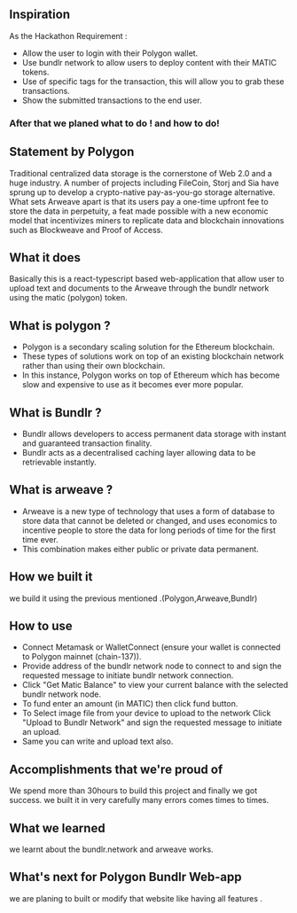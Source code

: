 ## Inspiration
As the Hackathon Requirement :
* Allow the user to login with their Polygon wallet.
* Use bundlr  network to allow users to deploy content with their MATIC tokens.
* Use of specific tags for the transaction, this will allow you to grab these transactions.
* Show the submitted transactions to the end user.
### After that we planed what to do ! and how to do!

## Statement by Polygon
Traditional centralized data storage is the cornerstone of Web 2.0 and a huge industry. A number of projects including FileCoin, Storj and Sia have sprung up to develop a crypto-native pay-as-you-go storage alternative. What sets Arweave apart is that its users pay a one-time upfront fee to store the data in perpetuity, a feat made possible with a new economic model that incentivizes miners to replicate data and blockchain innovations such as Blockweave and Proof of Access.

## What it does
Basically this is a react-typescript based web-application that allow user to upload text and documents to the Arweave through the bundlr network using the matic (polygon) token.

## What is polygon ?
* Polygon is a secondary scaling solution for the Ethereum blockchain. 
* These types of solutions work on top of an existing blockchain network rather than using their own blockchain. 
* In this instance, Polygon works on top of Ethereum which has become slow and expensive to use as it becomes ever more popular.

## What is Bundlr ?
* Bundlr allows developers to access permanent data storage with instant and guaranteed transaction finality. 
* Bundlr acts as a decentralised caching layer allowing data to be retrievable instantly.

## What is arweave ?
* Arweave is a new type of technology that uses a form of database to store data that cannot be deleted or changed, and uses economics to incentive people to store the data for long periods of time for the first time ever.
* This combination makes either public or private data permanent.

## How we built it
we build it using the previous mentioned .(Polygon,Arweave,Bundlr)

## How to use
* Connect Metamask or WalletConnect (ensure your wallet is connected to Polygon mainnet (chain-137)).
* Provide address of the bundlr network node to connect to and sign the requested message to initiate bundlr network connection.
* Click "Get Matic Balance" to view your current balance with the selected bundlr network node.
* To fund enter an amount (in MATIC) then click fund button.
* To Select image file from your device to upload to the network Click "Upload to Bundlr Network" and sign the requested message to initiate an upload.
* Same you can write and upload text also.

## Accomplishments that we're proud of
We spend more than 30hours to build this project and finally we got success. we built it in very carefully many errors comes times to times.

## What we learned
we learnt about the bundlr.network and arweave works.

## What's next for Polygon Bundlr Web-app
we are planing to built or modify that website like having all features .
